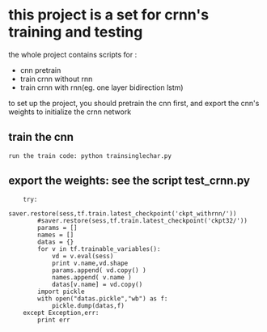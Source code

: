 # this project is a set for crnn's training and testing
the whole project contains scripts for :
* cnn pretrain
* train crnn without rnn
* train crnn with rnn(eg. one layer bidirection lstm)

to set up the project, you should pretrain the cnn first, and export the cnn's weights to initialize the crnn network

## train the cnn
	run the train code: python trainsinglechar.py

## export the weights: see the script test_crnn.py 
		try:
            saver.restore(sess,tf.train.latest_checkpoint('ckpt_withrnn/'))
            #saver.restore(sess,tf.train.latest_checkpoint('ckpt32/'))
            params = []
            names = []
            datas = {}
            for v in tf.trainable_variables():
                vd = v.eval(sess)
                print v.name,vd.shape
                params.append( vd.copy() )
                names.append( v.name )
                datas[v.name] = vd.copy()
            import pickle
            with open("datas.pickle","wb") as f:
                pickle.dump(datas,f)
        except Exception,err:
            print err

